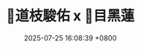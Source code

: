---
layout: post
title:  "🤍道枝駿佑 x 🖤目黑蓮"
date:   2025-07-25 16:08:39 +0800
categories: jekyll update
---